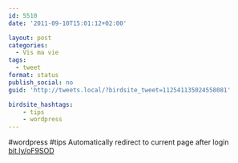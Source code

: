 ```yaml
---
id: 5510
date: '2011-09-10T15:01:12+02:00'

layout: post
categories:
  - Vis ma vie
tags:
  - tweet
format: status
publish_social: no
guid: 'http://tweets.local/?birdsite_tweet=112541135024558081'

birdsite_hashtags:
    - tips
    - wordpress
---
```


\#wordpress #tips Automatically redirect to current page after login [bit.ly/oF9SOD](http://bit.ly/oF9SOD)